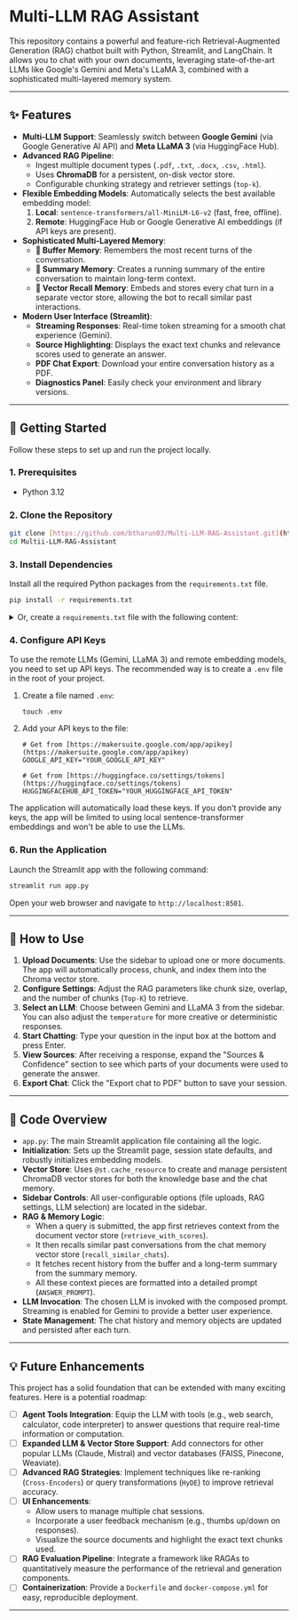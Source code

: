 # Multi-LLM RAG Assistant

This repository contains a powerful and feature-rich Retrieval-Augmented Generation (RAG) chatbot built with Python, Streamlit, and LangChain. It allows you to chat with your own documents, leveraging state-of-the-art LLMs like Google's Gemini and Meta's LLaMA 3, combined with a sophisticated multi-layered memory system.

---

## ✨ Features

-   **Multi-LLM Support**: Seamlessly switch between **Google Gemini** (via Google Generative AI API) and **Meta LLaMA 3** (via HuggingFace Hub).
-   **Advanced RAG Pipeline**:
    -   Ingest multiple document types (`.pdf`, `.txt`, `.docx`, `.csv`, `.html`).
    -   Uses **ChromaDB** for a persistent, on-disk vector store.
    -   Configurable chunking strategy and retriever settings (`top-k`).
-   **Flexible Embedding Models**: Automatically selects the best available embedding model:
    1.  **Local**: `sentence-transformers/all-MiniLM-L6-v2` (fast, free, offline).
    2.  **Remote**: HuggingFace Hub or Google Generative AI embeddings (if API keys are present).
-   **Sophisticated Multi-Layered Memory**:
    -   **📝 Buffer Memory**: Remembers the most recent turns of the conversation.
    -   **🧠 Summary Memory**: Creates a running summary of the entire conversation to maintain long-term context.
    -   **💾 Vector Recall Memory**: Embeds and stores every chat turn in a separate vector store, allowing the bot to recall similar past interactions.
-   **Modern User Interface (Streamlit)**:
    -   **Streaming Responses**: Real-time token streaming for a smooth chat experience (Gemini).
    -   **Source Highlighting**: Displays the exact text chunks and relevance scores used to generate an answer.
    -   **PDF Chat Export**: Download your entire conversation history as a PDF.
    -   **Diagnostics Panel**: Easily check your environment and library versions.

---

## 🚀 Getting Started

Follow these steps to set up and run the project locally.

### 1. Prerequisites

-   Python 3.12

### 2. Clone the Repository

```bash
git clone [https://github.com/btharun03/Multi-LLM-RAG-Assistant.git](https://github.com/btharun03/Multi-LLM-RAG-Assistant.git)
cd Multii-LLM-RAG-Assistant
```

### 3. Install Dependencies

Install all the required Python packages from the `requirements.txt` file.

```bash
pip install -r requirements.txt
```

<details>
<summary>Or, create a <code>requirements.txt</code> file with the following content:</summary>

```txt
streamlit
langchain
langchain-community
langchain-text-splitters
chromadb
langchain-huggingface
sentence-transformers
torch
langchain-google-genai
pypdf
docx2txt
beautifulsoup4
fpdf
python-dotenv
```

</details>

### 4. Configure API Keys

To use the remote LLMs (Gemini, LLaMA 3) and remote embedding models, you need to set up API keys. The recommended way is to create a `.env` file in the root of your project.

1.  Create a file named `.env`:
    ```
    touch .env
    ```
2.  Add your API keys to the file:
    ```env
    # Get from [https://makersuite.google.com/app/apikey](https://makersuite.google.com/app/apikey)
    GOOGLE_API_KEY="YOUR_GOOGLE_API_KEY"

    # Get from [https://huggingface.co/settings/tokens](https://huggingface.co/settings/tokens)
    HUGGINGFACEHUB_API_TOKEN="YOUR_HUGGINGFACE_API_TOKEN"
    ```

The application will automatically load these keys. If you don't provide any keys, the app will be limited to using local sentence-transformer embeddings and won't be able to use the LLMs.

### 6. Run the Application

Launch the Streamlit app with the following command:

```bash
streamlit run app.py
```

Open your web browser and navigate to `http://localhost:8501`.

---

## 📖 How to Use

1.  **Upload Documents**: Use the sidebar to upload one or more documents. The app will automatically process, chunk, and index them into the Chroma vector store.
2.  **Configure Settings**: Adjust the RAG parameters like chunk size, overlap, and the number of chunks (`Top-K`) to retrieve.
3.  **Select an LLM**: Choose between Gemini and LLaMA 3 from the sidebar. You can also adjust the `temperature` for more creative or deterministic responses.
4.  **Start Chatting**: Type your question in the input box at the bottom and press Enter.
5.  **View Sources**: After receiving a response, expand the "Sources & Confidence" section to see which parts of your documents were used to generate the answer.
6.  **Export Chat**: Click the "Export chat to PDF" button to save your session.

---

## 🔧 Code Overview

-   `app.py`: The main Streamlit application file containing all the logic.
-   **Initialization**: Sets up the Streamlit page, session state defaults, and robustly initializes embedding models.
-   **Vector Store**: Uses `@st.cache_resource` to create and manage persistent ChromaDB vector stores for both the knowledge base and the chat memory.
-   **Sidebar Controls**: All user-configurable options (file uploads, RAG settings, LLM selection) are located in the sidebar.
-   **RAG & Memory Logic**:
    -   When a query is submitted, the app first retrieves context from the document vector store (`retrieve_with_scores`).
    -   It then recalls similar past conversations from the chat memory vector store (`recall_similar_chats`).
    -   It fetches recent history from the buffer and a long-term summary from the summary memory.
    -   All these context pieces are formatted into a detailed prompt (`ANSWER_PROMPT`).
-   **LLM Invocation**: The chosen LLM is invoked with the composed prompt. Streaming is enabled for Gemini to provide a better user experience.
-   **State Management**: The chat history and memory objects are updated and persisted after each turn.

---

## 💡 Future Enhancements

This project has a solid foundation that can be extended with many exciting features. Here is a potential roadmap:

-   [ ] **Agent Tools Integration**: Equip the LLM with tools (e.g., web search, calculator, code interpreter) to answer questions that require real-time information or computation.
-   [ ] **Expanded LLM & Vector Store Support**: Add connectors for other popular LLMs (Claude, Mistral) and vector databases (FAISS, Pinecone, Weaviate).
-   [ ] **Advanced RAG Strategies**: Implement techniques like re-ranking (`Cross-Encoders`) or query transformations (`HyDE`) to improve retrieval accuracy.
-   [ ] **UI Enhancements**:
    -   Allow users to manage multiple chat sessions.
    -   Incorporate a user feedback mechanism (e.g., thumbs up/down on responses).
    -   Visualize the source documents and highlight the exact text chunks used.
-   [ ] **RAG Evaluation Pipeline**: Integrate a framework like RAGAs to quantitatively measure the performance of the retrieval and generation components.
-   [ ] **Containerization**: Provide a `Dockerfile` and `docker-compose.yml` for easy, reproducible deployment.

---
